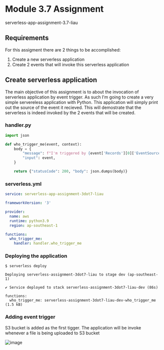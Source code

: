 # Module 3.7 Assignment
serverless-app-assignment-3.7-liau

## Requirements
For this assigment there are 2 things to be accomplished:

1. Create a new serverless application
2. Create 2 events that will invoke this serverless application

## Create serverless application
The main objective of this assignment is to about the invocation of serverless application by event trigger. As such I'm going to create a very simple servereless application with Python. This application will simply print out the source of the event it recieved. This will demostrate that the serverless is indeed invoked by the 2 events that will be created.

### handler.py
```python
import json

def who_trigger_me(event, context):
    body = {
        "message": f"I'm triggered by {event['Records'][0]['EventSource']} !",
        "input": event,
    }

    return {"statusCode": 200, "body": json.dumps(body)}
```
### serverless.yml
```yml
service: serverless-app-assignment-3dot7-liau

frameworkVersion: '3'

provider:
  name: aws
  runtime: python3.9
  region: ap-southeast-1

functions:
  who_trigger_me:
    handler: handler.who_trigger_me
```

### Deploying the application
```
$ serverless deploy

Deploying serverless-assignment-3dot7-liau to stage dev (ap-southeast-1)

✔ Service deployed to stack serverless-assignment-3dot7-liau-dev (86s)

functions:
  who_trigger_me: serverless-assignment-3dot7-liau-dev-who_trigger_me (1.5 kB)
```

### Adding event trigger
S3 bucket is added as the first tigger. The application will be invoke whenever a file is being uploaded to S3 bucket

![image](https://user-images.githubusercontent.com/22501900/235310851-e400c503-70c2-48c1-a906-dcfb5ca6eda9.png)


